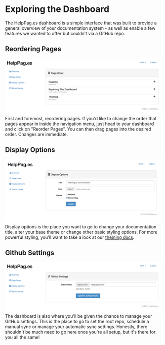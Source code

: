 # Exploring the Dashboard
The HelpPag.es dashboard is a simple interface that was built to provide a general overview of your documentation system - as well as enable a few features we wanted to offer but couldn't via a GitHub repo.

## Reordering Pages
![reordering pages](img/reorder-pages.png)
First and foremost, reordering pages.  If you'd like to change the order that pages appear in inside the navigation menu, just head to your dashboard and click on "Reorder Pages".  You can then drag pages into the desired order.  Changes are immediate.

## Display Options
![display options](/img/display-options.png)
Display options is the place you want to go to change your documentation title, alter your base theme or change other basic styling options.  For more powerful styling, you'll want to take a look at our [theming docs](/theming.md).

## Github Settings
![github settings](img/github-options.png)
The dashboard is also where you'll be given the chance to manage your GitHub settings.  This is the place to go to set the root repo, schedule a manual sync or manage your automatic sync settings.  Honestly, there shouldn't be much need to go here once you're all setup, but it's there for you all the same!